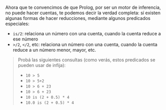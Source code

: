 Ahora que te convencimos de que Prolog, por ser un motor de inferencia, no puede hacer cuentas, te podemos decir la verdad completa: sí existen algunas formas de hacer reducciones, mediante algunos predicados especiales: 

* `is/2`: relaciona un número con una cuenta, cuando la cuenta reduce a ese número 
* `>/2`, `</2`, etc: relaciona un número con una cuenta, cuando la cuenta reduce a un número menor, mayor, etc.

> Probá las siguientes consultas (como verás, estos predicados se pueden usar de infija): 
> 
> * `10 > 5`
> * `10 > 5+2`
> * `10 > 6 + 23`
> * `10 > 6 + 23`
> * `10 is (2 + 0.5) * 4` 
> * `10.0 is (2 + 0.5) * 4` 
